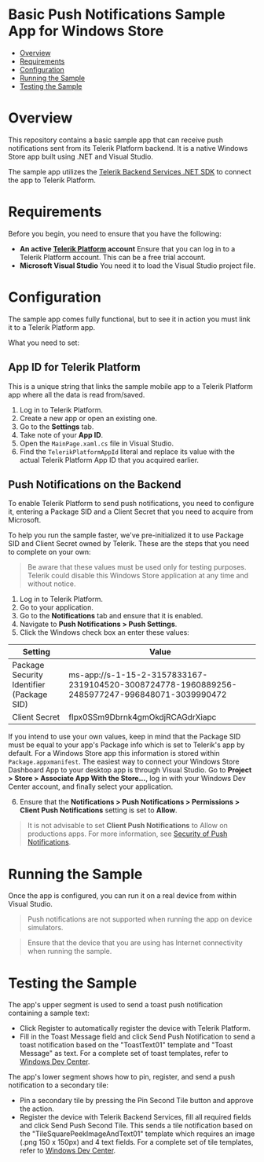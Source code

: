 # Basic Push Notifications Sample App for Windows Store

<a id="top"></a>
* [Overview](#overview)
* [Requirements](#requirements)
* [Configuration](#configuration)
* [Running the Sample](#running-the-sample)
* [Testing the Sample](#testing-the-sample)

# Overview

This repository contains a basic sample app that can receive push notifications sent from its Telerik Platform backend. It is a native Windows Store app built using .NET and Visual Studio.

The sample app utilizes the [Telerik Backend Services .NET SDK](http://docs.telerik.com/platform/backend-services/dotnet/getting-started-dotnet-sdk) to connect the app to Telerik Platform.

# Requirements

Before you begin, you need to ensure that you have the following:

- **An active [Telerik Platform](https://platform.telerik.com) account**
Ensure that you can log in to a Telerik Platform account. This can be a free trial account.
- **Microsoft Visual Studio** You need it to load the Visual Studio project file.

# Configuration

The sample app comes fully functional, but to see it in action you must link it to a Telerik Platform app.

What you need to set:

## App ID for Telerik Platform

This is a unique string that links the sample mobile app to a Telerik Platform app where all the data is read from/saved.

1. Log in to Telerik Platform.
2. Create a new app or open an existing one.
4. Go to the **Settings** tab.
2. Take note of your **App ID**.
3. Open the `MainPage.xaml.cs` file in Visual Studio.
4. Find the `TelerikPlatformAppId` literal and replace its value with the actual Telerik Platform App ID that you acquired earlier.

## Push Notifications on the Backend

To enable Telerik Platform to send push notifications, you need to configure it, entering a Package SID and a Client Secret that you need to acquire from Microsoft.

To help you run the sample faster, we've pre-initialized it to use Package SID and Client Secret owned by Telerik. These are the steps that you need to complete on your own:

> Be aware that these values must be used only for testing purposes. Telerik could disable this Windows Store application at any time and without notice.

1. Log in to Telerik Platform.
2. Go to your application.
3. Go to the **Notifications** tab and ensure that it is enabled.
4. Navigate to **Push Notifications > Push Settings**.
5. Click the Windows check box an enter these values:

  Setting|Value
  ---|---
  Package Security Identifier (Package SID)|ms-app://s-1-15-2-3157833167-2319104520-3008724778-1960889256-2485977247-996848071-3039990472
  Client Secret|fIpx0SSm9Dbrnk4gmOkdjRCAGdrXiapc

  If you intend to use your own values, keep in mind that the Package SID must be equal to your app's Package info which is set to Telerik's app by default. For a Windows Store app this information is stored within `Package.appxmanifest`. The easiest way to connect your Windows Store Dashboard App to your desktop app is through Visual Studio. Go to **Project > Store > Associate App With the Store...**, log in with your Windows Dev Center account, and finally select your application.

6. Ensure that the **Notifications > Push Notifications > Permissions > Client Push Notifications** setting is set to **Allow**.

> It is not advisable to set **Client Push Notifications** to Allow on productions apps. For more information, see [Security of Push Notifications](http://docs.telerik.com/platform/backend-services/dotnet/push-notifications/push-security).

# Running the Sample

Once the app is configured, you can run it on a real device from within Visual Studio.

> Push notifications are not supported when running the app on device simulators.

> Ensure that the device that you are using has Internet connectivity when running the sample.


# Testing the Sample

The app's upper segment is used to send a toast push notification containing a sample text:

- Click Register to automatically register the device with Telerik Platform.
- Fill in the Toast Message field and click Send Push Notification to send a toast notification based on the "ToastText01" template and "Toast Message" as text. For a complete set of toast templates, refer to [Windows Dev Center](http://msdn.microsoft.com/en-us/library/windows/apps/hh761494.aspx).

The app's lower segment shows how to pin, register, and send a push notification to a secondary tile:
- Pin a secondary tile by pressing the Pin Second Tile button and approve the action.
- Register the device with Telerik Backend Services, fill all required fields and click Send Push Second Tile. This sends a tile notification based on the "TileSquarePeekImageAndText01" template which requires an image (.png 150 x 150px) and 4 text fields. For a complete set of tile templates, refer to [Windows Dev Center](http://msdn.microsoft.com/en-us/library/windows/apps/hh761491.aspx).
